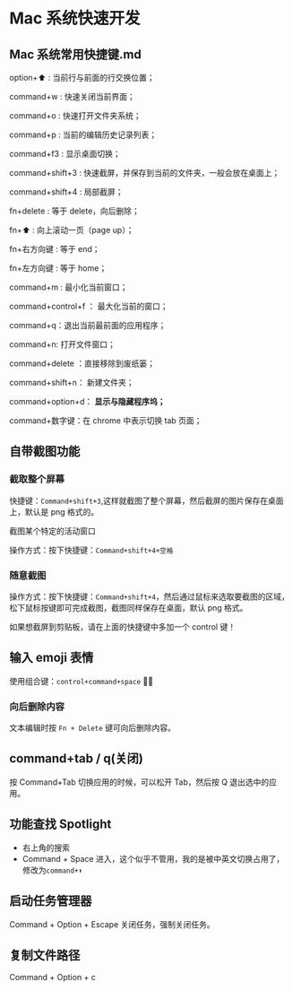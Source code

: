 # Mac 系统快速开发

## Mac 系统常用快捷键.md

option+⬆️ : 当前行与前面的行交换位置；

command+w : 快速关闭当前界面；

command+o : 快速打开文件夹系统；

command+p : 当前的编辑历史记录列表；

command+f3 : 显示桌面切换；

command+shift+3 : 快速截屏，并保存到当前的文件夹，一般会放在桌面上；

command+shift+4 : 局部截屏；

fn+delete : 等于 delete，向后删除；

fn+⬆️ : 向上滚动一页（page up）；

fn+右方向键 : 等于 end；

fn+左方向键 : 等于 home；

command+m : 最小化当前窗口；

command+control+f ： 最大化当前的窗口；

command+q：退出当前最前面的应用程序；

command+n: 打开文件窗口；

command+delete ：直接移除到废纸篓；

command+shift+n： 新建文件夹；

command+option+d： **显示与隐藏程序坞；**

command+数字键：在 chrome 中表示切换 tab 页面；

## 自带截图功能

### 截取整个屏幕

快捷键：`Command+shift+3`,这样就截图了整个屏幕，然后截屏的图片保存在桌面上，默认是 png 格式的。

截图某个特定的活动窗口

操作方式：按下快捷键：`Command+shift+4+空格`

### 随意截图

操作方式：按下快捷键：`Command+shift+4`，然后通过鼠标来选取要截图的区域，松下鼠标按键即可完成截图，截图同样保存在桌面，默认 png 格式。

如果想截屏到剪贴板，请在上面的快捷键中多加一个 control 键！

## 输入 emoji 表情

使用组合键：`control+command+space`
🍇🐰

### 向后删除内容

文本编辑时按 `Fn + Delete` 键可向后删除内容。

## command+tab / q(关闭)

按 Command+Tab 切换应用的时候，可以松开 Tab，然后按 Q 退出选中的应用。

## 功能查找 Spotlight

- 右上角的搜索
- Command + Space 进入，这个似乎不管用，我的是被中英文切换占用了，修改为`command+⬆️`

## 启动任务管理器

Command + Option + Escape 关闭任务，强制关闭任务。

## 复制文件路径

Command + Option + c
